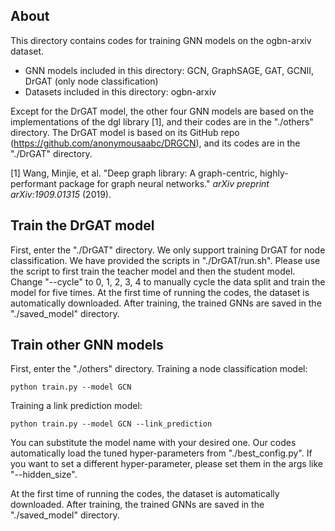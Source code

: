 ## About

This directory contains codes for training GNN models on the ogbn-arxiv dataset.

- GNN models included in this directory: GCN, GraphSAGE, GAT, GCNII, DrGAT (only node classification)
- Datasets included in this directory: ogbn-arxiv

Except for the DrGAT model, the other four GNN models are based on the implementations of the dgl library [1], and their codes are in the "./others" directory. The DrGAT model is based on its GitHub repo (https://github.com/anonymousaabc/DRGCN), and its codes are in the "./DrGAT" directory.

[1] Wang, Minjie, et al. "Deep graph library: A graph-centric, highly-performant package for graph neural networks." *arXiv preprint arXiv:1909.01315* (2019).



## Train the DrGAT model

First, enter the "./DrGAT" directory. We only support training DrGAT for node classification. We have provided the scripts in "./DrGAT/run.sh". Please use the script to first train the teacher model and then the student model. Change "--cycle" to 0, 1, 2, 3, 4 to manually cycle the data split and train the model for five times. At the first time of running the codes, the dataset is automatically downloaded. After training, the trained GNNs are saved in the "./saved_model" directory.



## Train other GNN models

First, enter the "./others" directory. Training a node classification model:

```shell
python train.py --model GCN
```

Training a link prediction model:

```shell
python train.py --model GCN --link_prediction
```

You can substitute the model name with your desired one. Our codes automatically load the tuned hyper-parameters from "./best_config.py". If you want to set a different hyper-parameter, please set them in the args like "--hidden_size".

At the first time of running the codes, the dataset is automatically downloaded. After training, the trained GNNs are saved in the "./saved_model" directory.
